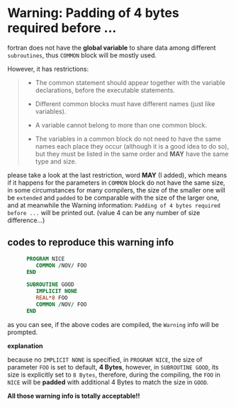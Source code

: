 ---
---

# Warning: Padding of 4 bytes required before ...

fortran does not have the **global variable** to share data among different `subroutines`, thus `COMMON` block will be mostly used.

However, it has restrictions:

> * The common statement should appear together with the variable declarations, before the executable statements.
>
> * Different common blocks must have different names (just like variables).
>
> * A variable cannot belong to more than one common block.
>
> * The variables in a common block do not need to have the same names each place they occur (although it is a good idea to do so), but they must be listed in the same order and **MAY** have the same type and size.

please take a look at the last restriction, word **MAY** (I added), which means if it happens for the parameters in `COMMON` block do not have the same size, in some circumstances for many compilers, the size of the smaller one will be `extended` and `padded` to be comparable with the size of the larger one, and at meanwhile the Warning information: `Padding of 4 bytes required before ...` will be printed out. (value 4 can be any number of size difference...)


## codes to reproduce this warning info

```fortran
      PROGRAM NICE
         COMMON /NOV/ FOO
      END

      SUBROUTINE GOOD
         IMPLICIT NONE
         REAL*8 FOO
         COMMON /NOV/ FOO
      END
```

as you can see, if the above codes are compiled, the `Warning` info will be prompted.

**explanation**

because no `IMPLICIT NONE` is specified, in `PROGRAM NICE`, the size of parameter `FOO` is set to default, **4 Bytes**, however, in `SUBROUTINE GOOD`, its size is explicitly set to `8 Bytes`, therefore, during the compiling, the `FOO` in `NICE` will be **padded** with additional 4 Bytes to match the size in `GOOD`.


**All those warning info is totally acceptable!!**

